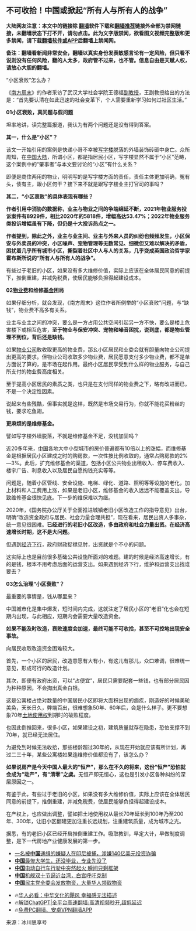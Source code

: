  <!-- 面包屑导航 --> <h2>不可收拾！中国或掀起“所有人与所有人的战争”</h2> <p class="notice"><b>大陆网友注意：本文中的链接除 <a href="https://github.com/bannedbook/fanqiang" >翻墙</a>软件下载和<a href="https://github.com/killgcd/justmysocks/blob/master/README.md">翻墙推荐</a>链接外全部为禁网链接，未翻墙状态下打不开，请勿点击。此为文字版禁闻，欲看图文视频完整版和更多禁闻，请下载<a href="https://github.com/bannedbook/fanqiang">翻墙软件或APP</a>后翻墙上禁闻网。</p><p>备注：翻墙看新闻非常安全，翻墙以真实身份发表敏感言论有一定风险，但只看不说则没有任何风险，翻的人太多，政府管不过来，也不管。信息自由是天赋人权，请放心大胆的翻墙。</b></p>  <div class="entry"> <p>“小区衰败”怎么办？</p> <p>《<a href="https://www.bannedbook.org/bnews/tag/%e5%8d%97%e6%96%b9%e5%91%a8%e6%9c%ab/" class="st_tag internal_tag" rel="tag" title="标签 南方周末 下的日志">南方周末</a>》的作者采访了武汉大学社会学院王德福<a href="https://www.bannedbook.org/bnews/tag/%E5%89%AF%E6%95%99%E6%8E%88/" class="st_tag internal_tag" rel="tag" title="标签 副教授 下的日志">副教授</a>，王副教授给出的方法是：“首先要认清在如此迅速的社会变革下，个人需要重新学习如何过社区生活。”</p> <p><strong>01小区衰败，真问题与假问题</strong></p> <p>坦率地讲，读完整篇报道，我认为有两个问题还是没有得到答案。</p> <p><strong>其一，什么是“小区”？</strong></p> <p>该文一开始引用的案例是快递小哥不幸被<a href="https://www.bannedbook.org/bnews/tag/%E5%86%99%E5%AD%97%E6%A5%BC/" class="st_tag internal_tag" rel="tag" title="标签 写字楼 下的日志">写字楼</a>脱落的外墙装饰砖砸中身亡。众所周知，在<span class='wp_keywordlink_affiliate'><a href="https://www.bannedbook.org/" title="中国" target="_blank">中国</a></span><span class='wp_keywordlink_affiliate'><a href="https://www.bannedbook.org/" title="大陆" target="_blank">大陆</a></span>，所谓小区，都是指居民小区，写字楼显然不属于“小区”范畴，这个案例中的“肇事者”与本文要讨论的“小区”有什么关系？</p> <p>即便是商住两用的物业，明明写的是写字楼方面的责任，责任主体更加明确，冤有头，债有主，跟小区何干？接下来不就是跟写字楼业主打官司的事吗？</p> <p><strong>其二，“小区衰败”的具体表现有哪些？</strong></p> <p><strong>作者引用中消协的数据称，业主与物业之间的争端绵延不断，2021年物业服务投诉案件有8929件，相比2020年的5818件，增幅高达53.47%；2022年物业服务类投诉增幅虽有下降，但仍是十大投诉热点之一。</strong></p>  <p><strong>作者提到，除此之外，业主与业主间、业主与外来人员的纠纷也频频发生，小区保安与外卖员的冲突，小区噪声、宠物管理等无数常见、细微但又难以解决的矛盾，困扰着几乎所有城市小区，撕裂着社区中人与人的关系，几乎变成英国政治哲学家霍布斯所说的“所有人与所有人的战争”。</strong></p> <p>有些过于老旧的小区，如果没有多大维修价值，实际上应该在全体居民同意的前提下，推倒重建，并减免税费，使居民能够负担得起建设成本。</p> <p><strong>02<a href="https://www.bannedbook.org/bnews/tag/%E7%89%A9%E4%B8%9A%E8%B4%B9/" class="st_tag internal_tag" rel="tag" title="标签 物业费 下的日志">物业费</a>和维修<a href="https://www.bannedbook.org/bnews/tag/%E5%9F%BA%E9%87%91/" class="st_tag internal_tag" rel="tag" title="标签 基金 下的日志">基金</a>困局</strong></p> <p>如果仔细分析，就会发现，《南方周末》这位作者所例举的“小区衰败”问题，与“缺钱”，物业费不高多有关系。</p> <p>业主与业主之间的冲突，要么是一方占用公共空间引起另一方不快，要么是楼上危害楼下或相互危害，<strong>至于物业与保安冲突、宠物和噪音困扰，说到底，都是物业管理不到位，背后还是缺钱。</strong></p> <p>如果<a href="https://www.bannedbook.org/bnews/tag/%E7%89%A9%E4%B8%9A%E5%85%AC%E5%8F%B8/" class="st_tag internal_tag" rel="tag" title="标签 物业公司 下的日志">物业公司</a>敢收取更高的物业费，那幺小区居民和业委会就有胆量向物业公司提出更高的要求。但物业公司收取多少物业费，居民愿意支付多少物业费，都不是单方面说了算的，是市场在起作用。最终小区居民享受到什么样的物业服务，与自己所支付的物业费高度相关。</p> <p>至于提高小区居民的素质之类，也只是在支付同样的物业费之下，略有改进而已，不是一个决定性因素。</p> <p>说起来有些残酷，但事实就是这样，既然是市场交易行为，你就不能花买粉丝的钱，要求吃鱼翅。</p> <p><strong>更麻烦的是维修基金。</strong></p>  <p>譬如写字楼外墙脱落，不就是维修基金不足，没钱加固吗？</p> <p>近20多年来，<a href="https://www.bannedbook.org/bnews/tag/%E4%B8%AD%E5%9B%BD/" class="st_tag internal_tag" rel="tag" title="标签 中国 下的日志">中国</a>各地大中小型城市的房价普遍都有10倍以上的涨幅，而维修基金是根据居民小区建成之时的购房款，一次性按比例收取的，通常占购房款的2%—3%。此后，扩充维修基金的渠道，包括小区公共物业出租收入、停车费收入、楼宇广告、利息收入以及居民自愿掏钱充实等等。</p> <p>问题是，随着小区管线、安全设施、电梯、绿化、道路、照明等等设施的老化，加上材料和人工费用上涨，如果是老旧小区，维修基金的收入远远不能覆盖支出，导致维修基金很快见底。下一步的维保难以为继。</p> <p>2020年，《国务院办公厅关于全面推进城镇老旧小区改造工作的指导意见》出台，明确“改造资金政府与居民、社会力量合理共担”，现在看来，居民出资人多事杂，统一意见很困难。<strong>已经进行的老旧小区改造，多由政府和社会力量出资。在经济高速增长时期，这不是大问题。</strong></p> <p>但遇到<a href="https://www.bannedbook.org/bnews/tag/%e7%bb%8f%e6%b5%8e%e4%b8%8b%e8%a1%8c/" class="st_tag internal_tag" rel="tag" title="标签 经济下行 下的日志">经济下行</a>，政府财政捉襟见肘，出资就是个不小的问题。</p> <p>这实际上也是目前很多基础公共设施所面对的难题。建的时候是经济高速增长，有的是钱，根本不用考虑后面的运营支出。如果遇到经济下行，维护和运营支出找谁要去？</p> <p><strong>03怎么治理“小区衰败”？</strong></p> <p>最重要的事情是，钱从哪里来？</p> <p>中国城市化是集中爆发，短时间内完成，这就注定了居民小区的“老旧”化也会在短期内出现，与此相应，短期内会需要大量改造资金。</p>  <p><strong>如果不能及时改造，衰败速度会加速，最终可能不可收拾，甚至不可控地出现安全事故。</strong></p> <p>向居民收取改造资金困难较大。</p> <p>首先，一个小区的居民，改造意愿有大有小，有这儿有那儿，众口难调，很难统一意见，形成可行的改造计划。</p> <p>其次，即便有政府出资，可以“占便宜”，居民只需要配套一些钱，也有部分居民因为种种原因，不会掏出真金白银。</p> <p>这是公寓楼占绝对数量的中国居民小区即将大面积出现的痼疾，刚造好的时候美轮美奂，天长日久，弊端百出，很难想象50年、60年后，会是什么样子。更不要想象70年<a href="https://www.bannedbook.org/bnews/tag/%E5%9C%9F%E5%9C%B0%E4%BD%BF%E7%94%A8%E6%9D%83/" class="st_tag internal_tag" rel="tag" title="标签 土地使用权 下的日志">土地使用权</a>到期时的破败程度。</p> <p>也因此倒推回来，很多小区，如果建设之初，建筑质量就存在隐患，恐怕支撑不到70年，就已经无法居住。</p> <p>为避免到时候无法收拾，那些楼龄超过30年的，从现在开始就应该有所计划，再过二三十年，某些公寓楼如果连维修价值都没有了，该怎么办？</p> <p><strong>如果说房产是今天中国人最大的“恒产”，那么在不久的将来，这份“恒产”恐怕就会成为“动产”，有“清零”之虞。</strong>无恒产即无恒心，这也是引发小区各种纠纷的深层原因之一。</p> <p>有鉴于此，有些过于老旧的小区，如果没有多大维修价值，实际上应该在全体居民同意的前提下，推倒重建，并减免税费，使居民能够负担得起建设成本。</p>  <p>在产权上，也应做出调整，譬如把土地使用权从最长70年延长到100年乃至200年、300年，让旧小区翻建更加注重长远规划，注重建筑质量，成为城市之光。</p> <p>据悉，有的老旧小区已经开启推倒重建工作。吸取教训，早定大计，早做制度调整，是下一代房地产业健康发展的第一步。</p> <!--<div id="taboola-mid-1"></div>--><ul class='op-related-articles' title='相关阅读'> <li><a href='https://www.bannedbook.org/bnews/headline/20241011/2100254.html' target='_blank'>一名被<b>中国</b>通缉的嫌疑人在印尼被捕，涉嫌140亿美元投资诈骗</a></li> <li><a href='https://www.bannedbook.org/bnews/cnnews/20241011/2100250.html' target='_blank'><b>中国</b>最惨大学生，还没毕业，专业先没了</a></li> <li><a href='https://www.bannedbook.org/bnews/cbnews/20241011/2100246.html' target='_blank'><b>中国</b>电动自行车行驶中突然起火 瞬间只剩框架</a></li> <li><a href='https://www.bannedbook.org/bnews/bannedvideo/20241011/2100237.html' target='_blank'><b>中国</b>机舰双十节逼近台湾，白宫呼吁克制</a></li> <li><a href='https://www.bannedbook.org/bnews/baitai/20241011/2100235.html' target='_blank'><b>中国</b>民主党全委会发放物资，大量华人领取物资</a></li> </ul> <ul class="texttj"> <!--<li>🔥<a href="https://www.bannedbook.org/bnews/ssgc/20230219/1850782.html" target="_blank">法国犹太老板：神告诉我们，只有一位中国人能救人类</a></li>--> <li>🔥<a href="https://www.bannedbook.org/bnews/comments/20220220/1694796.html" target="_blank">华人必看：中华文化的飓风 幸福感无法描述</a></li> <li>🔥<a href="https://github.com/bannedbook/fanqiang/wiki/V2ray%E6%9C%BA%E5%9C%BA" target="_blank">解锁ChatGPT|全平台高速翻墙:高清视频秒开,超低延迟</a></li> <li>🔥<a href="https://github.com/bannedbook/fanqiang/wiki/%E7%A6%81%E9%97%BB%E7%BD%91%E5%AE%89%E5%8D%93%E7%BF%BB%E5%A2%99%E6%96%B0%E9%97%BBAPP" target="_blank">免费PC翻墙、安卓VPN翻墙APP</a></li> </ul><p class="src-info">来源：冰川思享号 </p><a name='sharetosocial'></a> <div style="margin-bottom:5px;padding-bottom:5px;clear:both"> <div id="archive-pix-1" class="banner-ads"> <!-- AuctionX Display platform tag START --> <div id="27602x728x90x621x_ADSLOT1" clicktrack="%%CLICK_URL_ESC%%"></div>  <!-- AuctionX Display platform tag END --> </div> <div id="archive-pix-2" class="banner-ads"> <!-- AuctionX Display platform tag START --> <div id="27556x300x250x621x_ADSLOT1" clicktrack="%%CLICK_URL_ESC%%" style="margin:0 auto;text-align:center"></div>  <!-- AuctionX Display platform tag END --> </div> </div>  <div id="archive-pix-1" class="banner-ads"> <!-- AuctionX Display platform tag START --> <div id="27603x728x90x621x_ADSLOT1" clicktrack="%%CLICK_URL_ESC%%"></div>  <!-- AuctionX Display platform tag END --> </div> </div><!--END ENTRY--> 